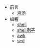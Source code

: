 - 前言
    - [鸡汤](/docs/{{version}}/installation)
- 编程
    - [shell](/docs/{{version}}/shell)
    - [shell例子](/docs/{{version}}/shell-example)
    - [awk](/docs/{{version}}/awk)
    - [sed](/docs/{{version}}/sed)

